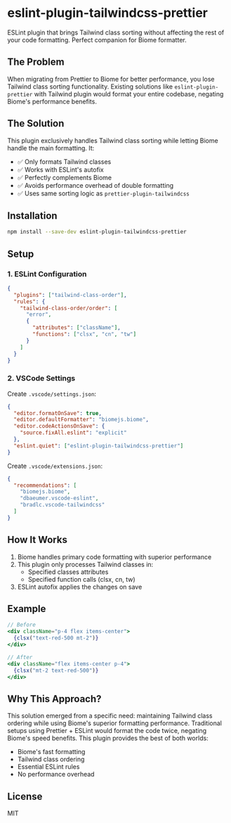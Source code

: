 # eslint-plugin-tailwindcss-prettier

ESLint plugin that brings Tailwind class sorting without affecting the rest of your code formatting. Perfect companion for Biome formatter.

## The Problem

When migrating from Prettier to Biome for better performance, you lose Tailwind class sorting functionality. Existing solutions like `eslint-plugin-prettier` with Tailwind plugin would format your entire codebase, negating Biome's performance benefits.

## The Solution

This plugin exclusively handles Tailwind class sorting while letting Biome handle the main formatting. It:

- ✅ Only formats Tailwind classes
- ✅ Works with ESLint's autofix
- ✅ Perfectly complements Biome
- ✅ Avoids performance overhead of double formatting
- ✅ Uses same sorting logic as `prettier-plugin-tailwindcss`

## Installation

```bash
npm install --save-dev eslint-plugin-tailwindcss-prettier
```

## Setup

### 1. ESLint Configuration

```json
{
  "plugins": ["tailwind-class-order"],
  "rules": {
    "tailwind-class-order/order": [
      "error",
      {
        "attributes": ["className"],
        "functions": ["clsx", "cn", "tw"]
      }
    ]
  }
}
```

### 2. VSCode Settings

Create `.vscode/settings.json`:

```json
{
  "editor.formatOnSave": true,
  "editor.defaultFormatter": "biomejs.biome",
  "editor.codeActionsOnSave": {
    "source.fixAll.eslint": "explicit"
  },
  "eslint.quiet": ["eslint-plugin-tailwindcss-prettier"]
}
```

Create `.vscode/extensions.json`:

```json
{
  "recommendations": [
    "biomejs.biome",
    "dbaeumer.vscode-eslint",
    "bradlc.vscode-tailwindcss"
  ]
}
```

## How It Works

1. Biome handles primary code formatting with superior performance
2. This plugin only processes Tailwind classes in:
   - Specified classes attributes
   - Specified function calls (clsx, cn, tw)
3. ESLint autofix applies the changes on save

## Example

```jsx
// Before
<div className="p-4 flex items-center">
  {clsx("text-red-500 mt-2")}
</div>

// After
<div className="flex items-center p-4">
  {clsx("mt-2 text-red-500")}
</div>
```

## Why This Approach?

This solution emerged from a specific need: maintaining Tailwind class ordering while using Biome's superior formatting performance. Traditional setups using Prettier + ESLint would format the code twice, negating Biome's speed benefits. This plugin provides the best of both worlds:

- Biome's fast formatting
- Tailwind class ordering
- Essential ESLint rules
- No performance overhead

## License

MIT
